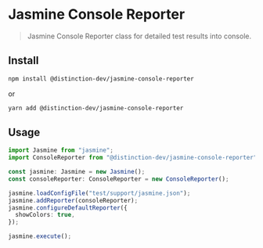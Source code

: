 # Jasmine Console Reporter

> Jasmine Console Reporter class for detailed test results into console.

## Install

```bash
npm install @distinction-dev/jasmine-console-reporter
```

or

```bash
yarn add @distinction-dev/jasmine-console-reporter
```

## Usage

```ts
import Jasmine from "jasmine";
import ConsoleReporter from "@distinction-dev/jasmine-console-reporter";

const jasmine: Jasmine = new Jasmine();
const consoleReporter: ConsoleReporter = new ConsoleReporter();

jasmine.loadConfigFile("test/support/jasmine.json");
jasmine.addReporter(consoleReporter);
jasmine.configureDefaultReporter({
  showColors: true,
});

jasmine.execute();
```
